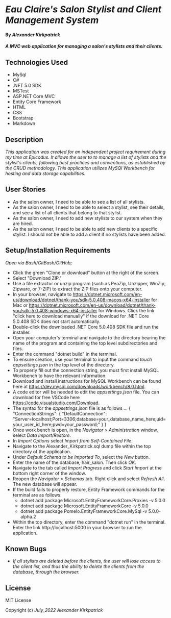 # _Eau Claire's Salon Stylist and Client Management System_

#### By _**Alexander Kirkpatrick**_

#### _A MVC web application for managing a salon's stylists and their clients._

## Technologies Used

* MySql
* C#
* .NET 5.0 SDK
* MSTest
* ASP.NET Core MVC
* Entity Core Framework
* HTML
* CSS 
* Bootstrap
* Markdown

## Description

_This application was created for an independent project requirement during my time at Epicodus. It allows the user to to manage a list of stylists and the stylist's clients, following best practices and conventions, as established by the CRUD methodology. This application utilizes MySQl Workbench for hosting and data storage capabilities._

## User Stories

* As the salon owner, I need to be able to see a list of all stylists.
* As the salon owner, I need to be able to select a stylist, see their details, and see a list of all clients that belong to that stylist.
* As the salon owner, I need to add new stylists to our system when they are hired.
* As the salon owner, I need to be able to add new clients to a specific stylist. I should not be able to add a client if no stylists have been added.

## Setup/Installation Requirements

_Open via Bash/GitBash/GitHub;_
* Click the green "Clone or download" button at the right of the screen.
* Select "Download ZIP."
* Use a file extractor or unzip program (such as PeaZip, Unzipper, WinZip, Zipware, or 7-ZIP) to extract the ZIP files onto your computer.
* In your browser, navigate to https://dotnet.microsoft.com/en-us/download/dotnet/thank-you/sdk-5.0.408-macos-x64-installer for Mac or https://dotnet.microsoft.com/en-us/download/dotnet/thank-you/sdk-5.0.408-windows-x64-installer for Windows. Click the link "click here to download manually" if the download for .NET Core 5.0.408 SDK does not start automatically.
* Double-click the downloaded .NET Core 5.0.408 SDK file and run the installer.
* Open your computer's terminal and navigate to the directory bearing the name of the program and containing the top level subdirectories and files.
* Enter the command "dotnet build" in the terminal.
* To ensure creation, use your terminal to input the command _touch appsettings.json_ in the top level of the directory.
* To properly fill out the connection string, you must first install MySQL Workbench to have the relevant information.
* Download and install instructions for MySQL Workbench can be found here at https://dev.mysql.com/downloads/workbench/8.0.html.
* A code editor will be needed to edit the _appsettings.json_ file. You can download for free VSCode here https://code.visualstudio.com/Download.
* The syntax for the _appsettings.json_ file is as follows ... 
{
  "ConnectionStrings": {
      "DefaultConnection": "Server=localhost;Port=3306;database=your_database_name_here;uid=your_user_id_here;pwd=your_password;"
  }
} 
* Once work bench is open, in the _Navigator > Administration_ window, select _Data Import/Restore_.
* In _Import Options_ select _Import from Self-Contained File_. 
* Navigate to the Alexander_Kirkpatrick.sql dump file within the top directory of the application.
* Under _Default Schema to be Imported To_, select the _New_ button.
* Enter the name of the database, hair_salon. Then click _OK_.
* Navigate to the tab called _Import Progress_ and click _Start Import_ at the bottom right corner of the window. 
* Reopen the _Navigator > Schemas_ tab. Right click and select _Refresh All_. The new database will appear.
* If the build fails to properly restore, Entity Framework commands for the terminal are as follows:
   * dotnet add package Microsoft.EntityFrameworkCore.Proxies -v 5.0.0
   * dotnet add package Microsoft.EntityFrameworkCore -v 5.0.0
   * dotnet add package Pomelo.EntityFrameworkCore.MySql -v 5.0.0-alpha.2
* Within the top directory, enter the command "dotnet run" in the terminal.  Enter the link http://localhost:5000 in your browser to run the application.

## Known Bugs

* _If all stylists are deleted before the clients, the user will lose access to the client list, and thus the ability to delete the clients from the database, through the browser._  

## License

MIT License

Copyright (c) _July_2022_ _Alexander Kirkpatrick_